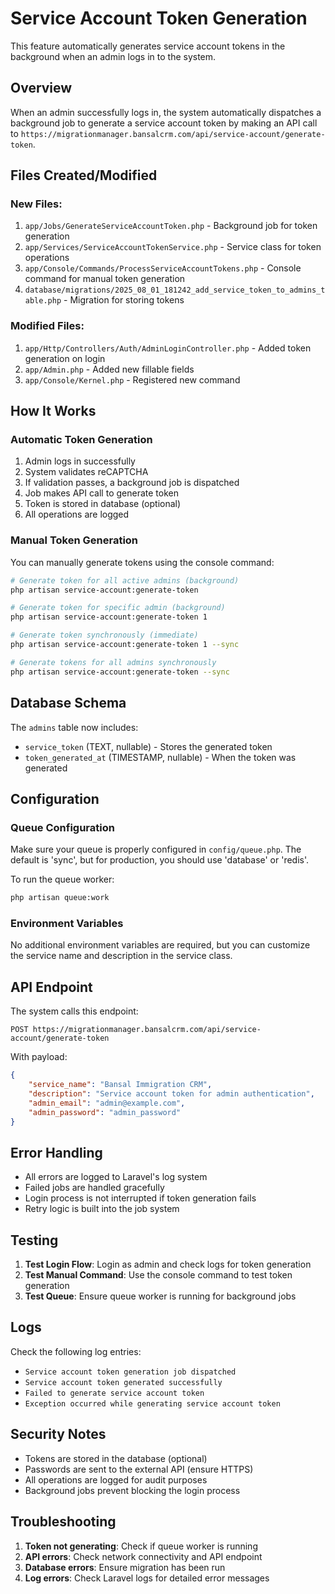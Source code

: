 # Service Account Token Generation

This feature automatically generates service account tokens in the background when an admin logs in to the system.

## Overview

When an admin successfully logs in, the system automatically dispatches a background job to generate a service account token by making an API call to `https://migrationmanager.bansalcrm.com/api/service-account/generate-token`.

## Files Created/Modified

### New Files:
1. `app/Jobs/GenerateServiceAccountToken.php` - Background job for token generation
2. `app/Services/ServiceAccountTokenService.php` - Service class for token operations
3. `app/Console/Commands/ProcessServiceAccountTokens.php` - Console command for manual token generation
4. `database/migrations/2025_08_01_181242_add_service_token_to_admins_table.php` - Migration for storing tokens

### Modified Files:
1. `app/Http/Controllers/Auth/AdminLoginController.php` - Added token generation on login
2. `app/Admin.php` - Added new fillable fields
3. `app/Console/Kernel.php` - Registered new command

## How It Works

### Automatic Token Generation
1. Admin logs in successfully
2. System validates reCAPTCHA
3. If validation passes, a background job is dispatched
4. Job makes API call to generate token
5. Token is stored in database (optional)
6. All operations are logged

### Manual Token Generation
You can manually generate tokens using the console command:

```bash
# Generate token for all active admins (background)
php artisan service-account:generate-token

# Generate token for specific admin (background)
php artisan service-account:generate-token 1

# Generate token synchronously (immediate)
php artisan service-account:generate-token 1 --sync

# Generate tokens for all admins synchronously
php artisan service-account:generate-token --sync
```

## Database Schema

The `admins` table now includes:
- `service_token` (TEXT, nullable) - Stores the generated token
- `token_generated_at` (TIMESTAMP, nullable) - When the token was generated

## Configuration

### Queue Configuration
Make sure your queue is properly configured in `config/queue.php`. The default is 'sync', but for production, you should use 'database' or 'redis'.

To run the queue worker:
```bash
php artisan queue:work
```

### Environment Variables
No additional environment variables are required, but you can customize the service name and description in the service class.

## API Endpoint

The system calls this endpoint:
```
POST https://migrationmanager.bansalcrm.com/api/service-account/generate-token
```

With payload:
```json
{
    "service_name": "Bansal Immigration CRM",
    "description": "Service account token for admin authentication",
    "admin_email": "admin@example.com",
    "admin_password": "admin_password"
}
```

## Error Handling

- All errors are logged to Laravel's log system
- Failed jobs are handled gracefully
- Login process is not interrupted if token generation fails
- Retry logic is built into the job system

## Testing

1. **Test Login Flow**: Login as admin and check logs for token generation
2. **Test Manual Command**: Use the console command to test token generation
3. **Test Queue**: Ensure queue worker is running for background jobs

## Logs

Check the following log entries:
- `Service account token generation job dispatched`
- `Service account token generated successfully`
- `Failed to generate service account token`
- `Exception occurred while generating service account token`

## Security Notes

- Tokens are stored in the database (optional)
- Passwords are sent to the external API (ensure HTTPS)
- All operations are logged for audit purposes
- Background jobs prevent blocking the login process

## Troubleshooting

1. **Token not generating**: Check if queue worker is running
2. **API errors**: Check network connectivity and API endpoint
3. **Database errors**: Ensure migration has been run
4. **Log errors**: Check Laravel logs for detailed error messages 